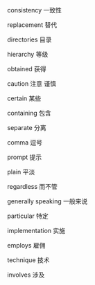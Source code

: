 consistency 一致性

replacement 替代

directories 目录

hierarchy 等级

obtained 获得

caution 注意 谨慎

certain 某些

containing 包含

separate 分离

comma 逗号

prompt 提示

plain 平淡

regardless 而不管

generally speaking 一般来说

particular 特定

implementation 实施

employs 雇佣

technique 技术

involves 涉及




